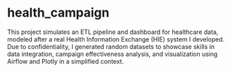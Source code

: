 # health_campaign
This project simulates an ETL pipeline and dashboard for healthcare data, modeled after a real Health Information Exchange (HIE) system I developed. Due to confidentiality, I generated random datasets to showcase skills in data integration, campaign effectiveness analysis, and visualization using Airflow and Plotly in a simplified context.
